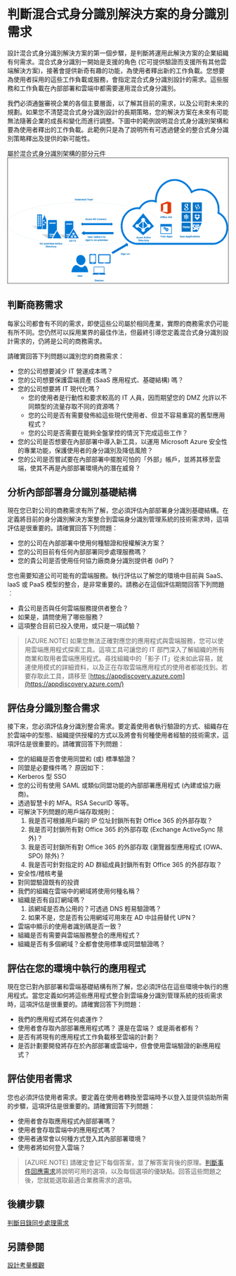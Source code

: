 <properties
	pageTitle="Azure Active Directory 混合式身分識別設計考量 - 判斷身分識別需求 | Microsoft Azure"
	description="識別公司的商務需求，以引導您定義混合式身分識別設計的需求。"
	documentationCenter=""
	services="active-directory"
	authors="billmath"
	manager="stevenpo"
	editor=""/>

<tags
	ms.service="active-directory"
	ms.devlang="na"
	ms.topic="article"
    ms.tgt_pltfrm="na"
    ms.workload="identity" 
	ms.date="05/02/2016"
	ms.author="billmath"/>

# 判斷混合式身分識別解決方案的身分識別需求
設計混合式身分識別解決方案的第一個步驟，是判斷將運用此解決方案的企業組織有何需求。混合式身分識別一開始是支援的角色 (它可提供驗證而支援所有其他雲端解決方案)，接著會提供新奇有趣的功能，為使用者釋出新的工作負載。您想要為使用者採用的這些工作負載或服務，會指定混合式身分識別設計的需求。這些服務和工作負載在內部部署和雲端中都需要運用混合式身分識別。

我們必須通盤審視企業的各個主要層面，以了解其目前的需求，以及公司對未來的規劃。如果您不清楚混合式身分識別設計的長期策略，您的解決方案在未來有可能無法隨著企業的成長和變化而進行調整。下圖中的範例說明混合式身分識別架構和要為使用者釋出的工作負載。此範例只是為了說明所有可透過健全的整合式身分識別策略釋出及提供的新可能性。
 
屬於混合式身分識別架構的部分元件 ![](./media/hybrid-id-design-considerations/hybrid-identity-architechture.png)

## 判斷商務需求
每家公司都會有不同的需求，即使這些公司屬於相同產業，實際的商務需求仍可能有所不同。您仍然可以採用業界的最佳作法，但最終引導您定義混合式身分識別設計需求的，仍將是公司的商務需求。

請確實回答下列問題以識別您的商務需求：

- 您的公司想要減少 IT 營運成本嗎？
- 您的公司想要保護雲端資產 (SaaS 應用程式、基礎結構) 嗎？
- 您的公司想要將 IT 現代化嗎？
  - 您的使用者是行動性和要求較高的 IT 人員，因而期望您的 DMZ 允許以不同類型的流量存取不同的資源嗎？
  - 您的公司是否有需要發佈給這些現代使用者、但並不容易重寫的舊型應用程式？
  - 您的公司是否需要在能夠全盤掌控的情況下完成這些工作？
- 您的公司是否想要在內部部署中導入新工具，以運用 Microsoft Azure 安全性的專業功能，保護使用者的身分識別及降低風險？
- 您的公司是否嘗試要在內部部署中擺脫可怕的「外部」帳戶，並將其移至雲端，使其不再是內部部署環境內的潛在威脅？

## 分析內部部署身分識別基礎結構
現在您已對公司的商務需求有所了解，您必須評估內部部署身分識別基礎結構。在定義將目前的身分識別解決方案整合到雲端身分識別管理系統的技術需求時，這項評估是很重要的。請確實回答下列問題：

- 您的公司在內部部署中使用何種驗證和授權解決方案？ 
- 您的公司目前有任何內部部署同步處理服務嗎？
- 您的貴公司是否使用任何協力廠商身分識別提供者 (IdP)？

您也需要知道公司可能有的雲端服務。執行評估以了解您的環境中目前與 SaaS、IaaS 或 PaaS 模型的整合，是非常重要的。請務必在這個評估期間回答下列問題︰
- 貴公司是否與任何雲端服務提供者整合？
- 如果是，請問使用了哪些服務？
- 這項整合目前已投入使用，或只是一項試驗？


>[AZURE.NOTE]
如果您無法正確對應您的應用程式與雲端服務，您可以使用雲端應用程式探索工具。這項工具可讓您的 IT 部門深入了解組織的所有商業和取用者雲端應用程式。尋找組織中的「影子 IT」從未如此容易，就連使用模式的詳細資料，以及正在存取雲端應用程式的使用者都能找到。若要存取此工具，請移至 [https://appdiscovery.azure.com](https://appdiscovery.azure.com/)

## 評估身分識別整合需求
接下來，您必須評估身分識別整合需求。要定義使用者執行驗證的方式、組織存在於雲端中的型態、組織提供授權的方式以及將會有何種使用者經驗的技術需求，這項評估是很重要的。請確實回答下列問題：

- 您的組織是否會使用同盟和 (或) 標準驗證？
- 同盟是必要條件嗎？ 原因如下：
 - Kerberos 型 SSO
 - 您的公司有使用 SAML 或類似同盟功能的內部部署應用程式 (內建或協力廠商)。
 - 透過智慧卡的 MFA。RSA SecurID 等等。
 - 可解決下列問題的用戶端存取規則：
     1. 我是否可根據用戶端的 IP 位址封鎖所有對 Office 365 的外部存取？
     1. 我是否可封鎖所有對 Office 365 的外部存取 (Exchange ActiveSync 除外)？
     1. 我是否可封鎖所有對 Office 365 的外部存取 (瀏覽器型應用程式 (OWA、SPO) 除外)？
     1. 我是否可針對指定的 AD 群組成員封鎖所有對 Office 365 的外部存取？
- 安全性/稽核考量
- 對同盟驗證既有的投資
- 我們的組織在雲端中的網域將使用何種名稱？
- 組織是否有自訂網域嗎？
    1. 該網域是否為公用的？可透過 DNS 輕易驗證嗎？
    1. 如果不是，您是否有公用網域可用來在 AD 中註冊替代 UPN？
- 雲端中顯示的使用者識別碼是否一致？ 
- 組織是否有需要與雲端服務整合的應用程式？
- 組織是否有多個網域？全都會使用標準或同盟驗證嗎？

## 評估在您的環境中執行的應用程式
現在您已對內部部署和雲端基礎結構有所了解，您必須評估在這些環境中執行的應用程式。當您定義如何將這些應用程式整合到雲端身分識別管理系統的技術需求時，這項評估是很重要的。請確實回答下列問題：

- 我們的應用程式將在何處運作？
- 使用者會存取內部部署應用程式嗎？ 還是在雲端？ 或是兩者都有？
- 是否有將現有的應用程式工作負載移至雲端的計劃？
- 是否計劃要開發將存在於內部部署或雲端中，但會使用雲端驗證的新應用程式？

## 評估使用者需求
您也必須評估使用者需求。要定義在使用者轉換至雲端時予以登入並提供協助所需的步驟，這項評估是很重要的。請確實回答下列問題：

- 使用者會存取應用程式內部部署嗎？
- 使用者會存取雲端中的應用程式嗎？
- 使用者通常會以何種方式登入其內部部署環境？
- 使用者將如何登入雲端？

>[AZURE.NOTE]
請確定會記下每個答案，並了解答案背後的原理。[判斷事件回應需求](active-directory-hybrid-identity-design-considerations-incident-response-requirements.md)將說明可用的選項，以及每個選項的優缺點。回答這些問題之後，您就能選取最適合業務需求的選項。

## 後續步驟
[判斷目錄同步處理需求](active-directory-hybrid-identity-design-considerations-directory-sync-requirements.md)

## 另請參閱
[設計考量概觀](active-directory-hybrid-identity-design-considerations-overview.md)

<!---HONumber=AcomDC_0504_2016-->